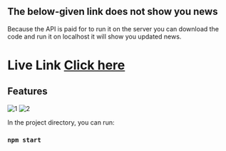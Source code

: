 ## The below-given link does not show you news 
Because the API is paid for to run it on the server you can download the code and run it on localhost it will show you updated news.
#  <h1>Live Link <a href="https://news-app-tawny-delta.vercel.app/"><b>Click here</b> </a></h1>

## Features
![1](https://github.com/user-attachments/assets/dd42d865-49cd-4aa8-8521-78cd2c94ec35)
![2](https://github.com/user-attachments/assets/b45b5793-5d11-4fb9-b006-3a420e0cdcf4)

In the project directory, you can run:

### `npm start`

